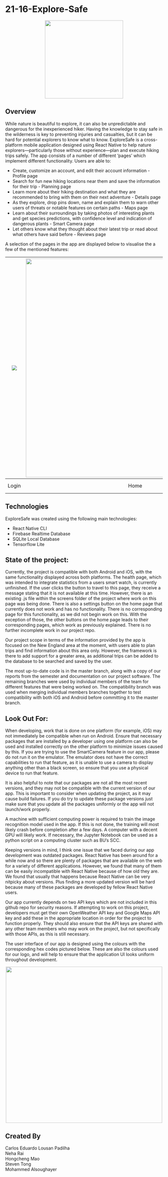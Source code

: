 # 21-16-Explore-Safe
<p align="center">
  <img src="https://github.com/BostonUniversitySeniorDesign/21-16-Explore-Safe/blob/master/ExploreSafe/Logos/mainLogo.png" width="250">
</p>

## Overview
While nature is beautiful to explore, it can also be unpredictable and dangerous for the inexperienced hiker. Having the knowledge to stay safe in the wilderness is key to preventing injuries and casualties, but it can be hard for potential explorers to know what to know. ExploreSafe is a cross-platform mobile application designed using React Native to help nature explorers—particularly those without experience—plan and execute hiking trips safely. The app consists of a number of different ‘pages’ which implement different functionality. Users are able to: 

* Create, customize an account, and edit their account information - Profile page
* Search for fun new hiking locations near them and save the information for their trip - Planning page
* Learn more about their hiking destination and what they are recommended to bring with them on their next adventure - Details page
* As they explore, drop pins down, name and explain them to warn other users of threats or notable features on certain paths - Maps page
* Learn about their surroundings by taking photos of interesting plants and get species predictions, with confidence level and indication of dangerous plants - Smart Camera page
* Let others know what they thought about their latest trip or read about what others have said before - Reviews page 

A selection of the pages in the app are displayed below to visualise the a few of the mentioned features:

| ![](https://github.com/hmao1/BostonUniveristy-SeniorDesignProject-ExploreSafe/blob/master/UIPics/Login.png) |  <img src="https://github.com/hmao1/BostonUniveristy-SeniorDesignProject-ExploreSafe/blob/main/UIPics/Home.jpg" width="700" />|![](https://github.com/BostonUniversitySeniorDesign/21-16-Explore-Safe/blob/master/UIPics/Planning.png) | ![](https://github.com/BostonUniversitySeniorDesign/21-16-Explore-Safe/blob/master/UIPics/Details.png) | ![](https://github.com/BostonUniversitySeniorDesign/21-16-Explore-Safe/blob/master/UIPics/SmartCam.jpg) |![](https://github.com/BostonUniversitySeniorDesign/21-16-Explore-Safe/blob/master/UIPics/Map.png) | 
|:---:|:---:|:---:|:---:|:---:|:---:|
| Login | Home | Planning | Details | Smart Camera|Map |


## Technologies

ExploreSafe was created using the following main technologies:

* React Native CLI 
* Firebase Realtime Database 
* SQLite Local Database 
* Tensorflow Lite

## State of the project:
Currently, the project is compatible with both Android and iOS, with the same functionality displayed across both platforms. The health page, which was intended to integrate statistics from a users smart watch, is currently unfinished. If the user clicks the button to travel to this page, they receive a message stating that it is not available at this time. However, there is an existing .js file within the screens folder of the project where work on this page was being done. There is also a settings button on the home page that currently does not work and has no functionality. There is no corresponding page for this functionality, as we did not begin work on this. With the exception of those, the other buttons on the home page leads to their corresponding pages, which work as previously explained. There is no further incomplete work in our project repo. 

Our project scope in terms of the information provided by the app is focused on the New England area at the moment, with users able to plan trips and find information about this area only. However, the framework is there to add support for a greater area, as additional trips can be added to the database to be searched and saved by the user. 

The most up-to-date code is in the master branch, along with a copy of our reports from the semester and documentation on our project software. The remaining branches were used by individual members of the team for different features that were being worked on. The compatibility branch was used when merging individual members branches together to test compatibility with both iOS and Android before committing it to the master branch. 

## Look Out For:

When developing, work that is done on one platform (for example, iOS) may not immediately be compatible when run on Android. Ensure that necessary packages that are installed by a developer using one platform can also be used and installed correctly on the other platform to minimize issues caused by this. If you are trying to use the SmartCamera feature in our app, please do not run it on the emulator. The emulator does not have the correct capabilities to run that feature, as it is unable to use a camera to display anything other than a black screen, so ensure that you use a physical device to run that feature. 

It is also helpful to note that our packages are not all the most recent versions, and they may not be compatible with the current version of our app. This is important to consider when updating the project, as it may cause build failures. If you do try to update these package versions just make sure that you update all the packages uniformly or the app will not launch/work properly. 

A machine with sufficient computing power is required to train the image recognition model used in the app. If this is not done, the training will most likely crash before completion after a few days. A computer with a decent GPU will likely work. If necessary, the Jupyter Notebook can be used as a python script on a computing cluster such as BU’s SCC.

Keeping versions in mind, I think one issue that we faced during our app development was outdated packages. React Native has been around for a while now and so there are plenty of packages that are available on the web for a variety of different applications. However, we found that many of them can be easily incompatible with React Native because of how old they are. We found that usually that happens because React Native can be very nitpicky about versions. Plus finding a more updated version will be hard because many of these packages are developed by fellow React Native users. 

Our app currently depends on two API keys which are not included in this github repo for security reasons. If attempting to work on this project, developers must get their own OpenWeather API key and Google Maps API key and add these in the appropriate location in order for the project to function properly. They should also ensure that the API keys are shared with any other team members who may work on the project, but not specifically with those APIs, as this is still necessary. 

The user interface of our app is designed using the colours with the corresponding hex codes pictured below. These are also the colours used for our logo, and will help to ensure that the application UI looks uniform throughout development. 

<p align="center">
 <img src="https://github.com/BostonUniversitySeniorDesign/21-16-Explore-Safe/blob/master/UIPics/colourScheme.PNG" width="500" />
  </p>
 
## Created By
Carlos Eduardo Lousan Padilha \
Neha Rai \
Hongcheng Mao \
Steven Tong \
Mohammed Alsoughayer 

